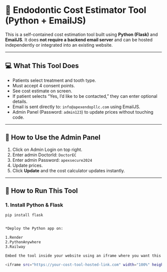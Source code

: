 # 🦷 Endodontic Cost Estimator Tool (Python + EmailJS)

This is a self-contained cost estimation tool built using **Python (Flask)** and **EmailJS**. It does **not require a backend email server** and can be hosted independently or integrated into an existing website.

---

## 💻 What This Tool Does

- Patients select treatment and tooth type.
- Must accept 4 consent points.
- See cost estimate on screen.
- If patient selects “Yes, I’d like to be contacted,” they can enter optional details.
- Email is sent directly to: `info@apexendopllc.com` using EmailJS.
- Admin Panel (Password: `admin123`) to update prices without touching code.

---

## 🔐 How to Use the Admin Panel

1. Click on Admin Login on top right.
2. Enter admin DoctorId: `DoctorEC`
3. Enter admin Password: `apexsecure2024`
3. Update prices.
4. Click **Update** and the cost calculator updates instantly.

---

## 🧪 How to Run This Tool

### 1. Install Python & Flask
```bash
pip install flask


*Deploy the Python app on:

1.Render
2.PythonAnywhere
3.Railway

Embed the tool inside your website using an iframe where you want this tool in your website:

<iframe src="https://your-cost-tool-hosted-link.com" width="100%" height="600"></iframe>




